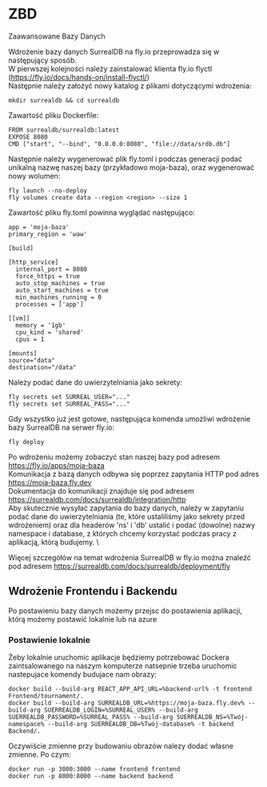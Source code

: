 # ZBD
Zaawansowane Bazy Danych


Wdrożenie bazy danych SurrealDB na fly.io przeprowadza się w następujący sposób. \
W pierwszej kolejności należy zainstalować klienta fly.io flyctl (https://fly.io/docs/hands-on/install-flyctl/)  \
Następnie należy założyć nowy katalog z plikami dotyczącymi wdrożenia:

```console
mkdir surrealdb && cd surrealdb
```

Zawartość pliku Dockerfile:

```console
FROM surrealdb/surrealdb:latest
EXPOSE 8080
CMD ["start", "--bind", "0.0.0.0:8080", "file://data/srdb.db"]
```

Następnie należy wygenerować plik fly.toml i podczas generacji podać unikalną nazwę naszej bazy (przykładowo moja-baza), oraz wygenerować nowy wolumen:

```console
fly launch --no-deploy
fly volumes create data --region <region> --size 1
```

Zawartość pliku fly.toml powinna wyglądać następująco:

```console
app = 'moja-baza'
primary_region = 'waw'

[build]

[http_service]
  internal_port = 8080
  force_https = true
  auto_stop_machines = true
  auto_start_machines = true
  min_machines_running = 0
  processes = ['app']

[[vm]]
  memory = '1gb'
  cpu_kind = 'shared'
  cpus = 1

[mounts]
source="data"
destination="/data"
```

Należy podać dane do uwierzytelniania jako sekrety:

```console
fly secrets set SURREAL_USER="..."
fly secrets set SURREAL_PASS="..."
```

Gdy wszystko już jest gotowe, następująca komenda umożliwi wdrożenie bazy SurrealDB na serwer fly.io:

```console
fly deploy
```

Po wdrożeniu możemy zobaczyć stan naszej bazy pod adresem https://fly.io/apps/moja-baza \
Komunikacja z bazą danych odbywa się poprzez zapytania HTTP pod adres https://moja-baza.fly.dev \
Dokumentacja do komunikacji znajduje się pod adresem https://surrealdb.com/docs/surrealdb/integration/http \
Aby skutecznie wysyłać zapytania do bazy danych, należy w zapytaniu podać dane do uwierzytelniania (te, które ustaliliśmy jako sekrety przed wdrożeniem) oraz dla headerów 'ns' i 'db' ustalić i podać (dowolne) nazwy namespace i database, z których chcemy korzystać podczas pracy z aplikacją, którą budujemy. \

Więcej szczegółów na temat wdrożenia SurrealDB w fly.io można znaleźć pod adresem https://surrealdb.com/docs/surrealdb/deployment/fly

## Wdrożenie Frontendu i Backendu

Po postawieniu bazy danych możemy przejsc do postawienia aplikacji, którą możemy postawić lokalnie lub na azure

### Postawienie lokalnie

Żeby lokalnie uruchomic aplikacje będziemy potrzebować Dockera zaintsalowanego na naszym komputerze natsepnie trzeba uruchomic nastepujace komendy budujace nam obrazy:

```console
docker build --build-arg REACT_APP_API_URL=%backend-url% -t frontend Frontend/tournament/.
docker build --build-arg SURREALDB_URL=%https://moja-baza.fly.dev% --build-arg SUERREALDB_LOGIN=%SURREAL_USER% --build-arg SUERREALDB_PASSWORD=%SURREAL_PASS% --build-arg SUERREALDB_NS=%Twój-namespace% --build-arg SUERREALDB_DB=%Twój-database% -t backend Backend/.
```

Oczywiście zmienne przy budowaniu obrazów nalezy dodać własne zmienne.
Po czym:

```console
docker run -p 3000:3000 --name frontend frontend
docker run -p 8000:8000 --name backend backend
```
